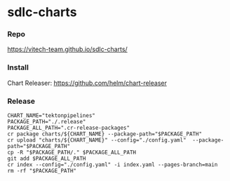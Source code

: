 # sdlc-charts

### Repo
https://vitech-team.github.io/sdlc-charts/

### Install
Chart Releaser: https://github.com/helm/chart-releaser

### Release
 
```shell
CHART_NAME="tektonpipelines"
PACKAGE_PATH="./.release"
PACKAGE_ALL_PATH=".cr-release-packages"
cr package charts/${CHART_NAME} --package-path="$PACKAGE_PATH"
cr upload "charts/${CHART_NAME}" --config="./config.yaml"  --package-path="$PACKAGE_PATH"
cp -R "$PACKAGE_PATH/." $PACKAGE_ALL_PATH
git add $PACKAGE_ALL_PATH
cr index --config="./config.yaml" -i index.yaml --pages-branch=main
rm -rf "$PACKAGE_PATH"
```